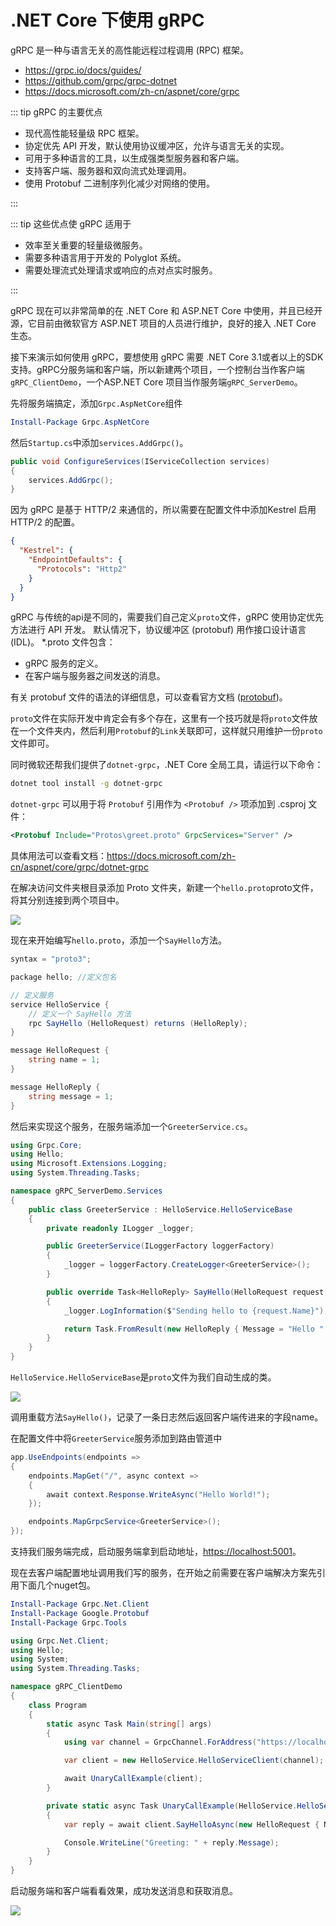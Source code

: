 # .NET Core 下使用 gRPC

gRPC 是一种与语言无关的高性能远程过程调用 (RPC) 框架。

- <https://grpc.io/docs/guides/>
- <https://github.com/grpc/grpc-dotnet>
- <https://docs.microsoft.com/zh-cn/aspnet/core/grpc>

::: tip gRPC 的主要优点

- 现代高性能轻量级 RPC 框架。
- 协定优先 API 开发，默认使用协议缓冲区，允许与语言无关的实现。
- 可用于多种语言的工具，以生成强类型服务器和客户端。
- 支持客户端、服务器和双向流式处理调用。
- 使用 Protobuf 二进制序列化减少对网络的使用。

:::

::: tip 这些优点使 gRPC 适用于

- 效率至关重要的轻量级微服务。
- 需要多种语言用于开发的 Polyglot 系统。
- 需要处理流式处理请求或响应的点对点实时服务。

:::

gRPC 现在可以非常简单的在 .NET Core 和 ASP.NET Core 中使用，并且已经开源，它目前由微软官方 ASP.NET 项目的人员进行维护，良好的接入 .NET Core 生态。

接下来演示如何使用 gRPC，要想使用 gRPC 需要 .NET Core 3.1或者以上的SDK支持。gRPC分服务端和客户端，所以新建两个项目，一个控制台当作客户端`gRPC_ClientDemo`，一个ASP.NET Core 项目当作服务端`gRPC_ServerDemo`。

先将服务端搞定，添加`Grpc.AspNetCore`组件

```PowerShell
Install-Package Grpc.AspNetCore
```

然后`Startup.cs`中添加`services.AddGrpc()`。

```csharp
public void ConfigureServices(IServiceCollection services)
{
    services.AddGrpc();
}
```

因为 gRPC 是基于 HTTP/2 来通信的，所以需要在配置文件中添加Kestrel 启用 HTTP/2 的配置。

```json
{
  "Kestrel": {
    "EndpointDefaults": {
      "Protocols": "Http2"
    }
  }
}
```

gRPC 与传统的api是不同的，需要我们自己定义`proto`文件，gRPC 使用协定优先方法进行 API 开发。 默认情况下，协议缓冲区 (protobuf) 用作接口设计语言 (IDL)。 *.proto 文件包含：

- gRPC 服务的定义。
- 在客户端与服务器之间发送的消息。

有关 protobuf 文件的语法的详细信息，可以查看官方文档 ([protobuf](https://developers.google.com/protocol-buffers/docs/proto3))。

`proto`文件在实际开发中肯定会有多个存在，这里有一个技巧就是将`proto`文件放在一个文件夹内，然后利用`Protobuf`的`Link`关联即可，这样就只用维护一份`proto`文件即可。

同时微软还帮我们提供了`dotnet-grpc`，.NET Core 全局工具，请运行以下命令：

```bash
dotnet tool install -g dotnet-grpc
```

`dotnet-grpc` 可以用于将 `Protobuf` 引用作为 `<Protobuf />` 项添加到 .csproj 文件：

```xml
<Protobuf Include="Protos\greet.proto" GrpcServices="Server" />
```

具体用法可以查看文档：<https://docs.microsoft.com/zh-cn/aspnet/core/grpc/dotnet-grpc>

在解决访问文件夹根目录添加 Proto 文件夹，新建一个`hello.proto`proto文件，将其分别连接到两个项目中。

![ ](./images/grpc-in-dotnet-01.png)

现在来开始编写`hello.proto`，添加一个`SayHello`方法。

```csharp
syntax = "proto3";

package hello; //定义包名

// 定义服务
service HelloService {
    // 定义一个 SayHello 方法
    rpc SayHello (HelloRequest) returns (HelloReply);
}

message HelloRequest {
    string name = 1;
}

message HelloReply {
    string message = 1;
}
```

然后来实现这个服务，在服务端添加一个`GreeterService.cs`。

```csharp
using Grpc.Core;
using Hello;
using Microsoft.Extensions.Logging;
using System.Threading.Tasks;

namespace gRPC_ServerDemo.Services
{
    public class GreeterService : HelloService.HelloServiceBase
    {
        private readonly ILogger _logger;

        public GreeterService(ILoggerFactory loggerFactory)
        {
            _logger = loggerFactory.CreateLogger<GreeterService>();
        }

        public override Task<HelloReply> SayHello(HelloRequest request, ServerCallContext context)
        {
            _logger.LogInformation($"Sending hello to {request.Name}");

            return Task.FromResult(new HelloReply { Message = "Hello " + request.Name });
        }
    }
}
```

`HelloService.HelloServiceBase`是`proto`文件为我们自动生成的类。

![ ](./images/grpc-in-dotnet-02.png)

调用重载方法`SayHello()`，记录了一条日志然后返回客户端传进来的字段name。

在配置文件中将`GreeterService`服务添加到路由管道中

```csharp
app.UseEndpoints(endpoints =>
{
    endpoints.MapGet("/", async context =>
    {
        await context.Response.WriteAsync("Hello World!");
    });

    endpoints.MapGrpcService<GreeterService>();
});
```

支持我们服务端完成，启动服务端拿到启动地址，<https://localhost:5001>。

现在去客户端配置地址调用我们写的服务，在开始之前需要在客户端解决方案先引用下面几个nuget包。

```PowerShell
Install-Package Grpc.Net.Client
Install-Package Google.Protobuf
Install-Package Grpc.Tools
```

```csharp
using Grpc.Net.Client;
using Hello;
using System;
using System.Threading.Tasks;

namespace gRPC_ClientDemo
{
    class Program
    {
        static async Task Main(string[] args)
        {
            using var channel = GrpcChannel.ForAddress("https://localhost:5001");

            var client = new HelloService.HelloServiceClient(channel);

            await UnaryCallExample(client);
        }

        private static async Task UnaryCallExample(HelloService.HelloServiceClient client)
        {
            var reply = await client.SayHelloAsync(new HelloRequest { Name = "阿星Plus" });

            Console.WriteLine("Greeting: " + reply.Message);
        }
    }
}
```

启动服务端和客户端看看效果，成功发送消息和获取消息。

![ ](./images/grpc-in-dotnet-03.png)
